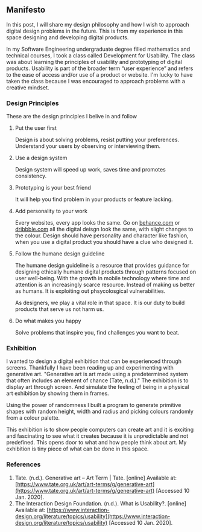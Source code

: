 ## Manifesto

In this post, I will share my design philosophy and how I wish to approach digital design problems in the future. This is from my experience in this space designing and developing digital products. 

In my Software Engineering undergraduate degree filled mathematics and technical courses, I took a class called Development for Usability. The class was about learning the principles of usability and prototyping of digital products. Usability is part of the broader term “user experience” and refers to the ease of access and/or use of a product or website. I'm lucky to have taken the class because I was encouraged to approach problems with a creative mindset.

### Design Principles

These are the design principles I belive in and follow

1. Put the user first

    Design is about solving problems, resist putting your preferences. Understand your users by observing or interviewing them.

2. Use a design system

    Design system will speed up work, saves time and promotes consistency. 

3. Prototyping is your best friend

    It will help you find problem in your products or feature lacking.

4. Add personality to your work

    Every websites, every app looks the same. Go on [behance.com](http://behance.com) or [dribbble.com](dribbble.com) all the digital deisgn look the same, with slight changes to the colour. Design should have personality and character like fashion, when you use a digital product you should have a clue who designed it.

5. Follow the humane design guideline

    The humane design guideline is a resource that provides guidance for designing ethically humane digital products through patterns focused on user well-being. With the growth in mobile technology where time and attention is an increasingly scarce resource. Instead of making us better as humans. It is exploiting out phsycolosgical vulnerabilities.

    As designers, we play a vital role in that space. It is our duty to build products that serve us not harm us.

6. Do what makes you happy

    Solve problems that inspire you, find challenges you want to beat. 

### Exhibition

I wanted to design a digital exhibition that can be experienced through screens. Thankfully I have been reading up and experimenting with generative art. "Generative art is art made using a predetermined system that often includes an element of chance (Tate, n.d.)."  The exhibition is to display art through screen. And simulate the feeling of being in a physical art exhibition by showing them in frames.

Using the power of randomness I built a program to generate primitive shapes with random height, width and radius and picking colours randomly from a colour palette.

This exhibition is to show people computers can create art and it is exciting and fascinating to see what  it creates because it is unpredictable and not predefined. This opens door to what and how people think about art. My exhibition is tiny piece of what can be done in this space. 

### References

1. Tate. (n.d.). Generative art – Art Term | Tate. [online] Available at: [https://www.tate.org.uk/art/art-terms/g/generative-art](https://www.tate.org.uk/art/art-terms/g/generative-art) [Accessed 10 Jan. 2020].
2. The Interaction Design Foundation. (n.d.). What is Usability?. [online] Available at: [https://www.interaction-design.org/literature/topics/usability](https://www.interaction-design.org/literature/topics/usability) [Accessed 10 Jan. 2020].
